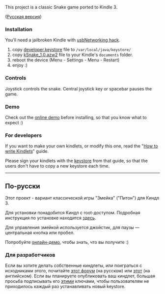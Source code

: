 This project is a classic Snake game ported to Kindle 3.

([Русская версия](http://code.google.com/p/snake-game-kindlet/#%D0%9F%D0%BE-%D1%80%D1%83%D1%81%D1%81%D0%BA%D0%B8))

### Installation ###
You'll need a jailbroken Kindle with [usbNetworking hack](http://wiki.mobileread.com/wiki/Kindle_Hack_Information#USBNetworking).
  1. copy [developer.keystore](http://snake-game-kindlet.googlecode.com/files/developer.keystore) file to `/var/local/java/keystore/`
  1. copy [kSnake\_1.0.azw2](http://snake-game-kindlet.googlecode.com/files/kSnake_1.0.azw2) file to your Kindle's `documents` folder.
  1. reboot the device (Menu - Settings - Menu - Restart)
  1. enjoy :)


### Controls ###
Joystick controls the snake. Central joystick key or spacebar pauses the game.

### Demo ###
Check out the [online demo](http://kindle-bookmark-editor.appspot.com/static/etc/snake-kindlet-demo.html) before installing, so that you know what to expect :)

### For developers ###
If you want to make your own kindlets, or modify this one, read the "[How to write Kindlets](http://www.mobileread.com/forums/showthread.php?t=102386)" guide.

Please sign your kindlets with the [keystore](http://www.mobileread.com/forums/showthread.php?t=102386#2) from that guide, so that the users don't have to copy a new keystore each time.


---


## По-русски ##
Этот проект - вариант классической игры "Змейка" ("Питон") для Киндл 3.

Для установки понадобится Киндл с root-доступом. Подробная инструкция по установке находится [здесь](http://code.google.com/p/snake-game-kindlet/wiki/InstallationGuideRU).

Для управления змейкой используется джойстик, для паузы — центральная кнопка или пробел.

Попробуйте [онлайн-демо](http://kindle-bookmark-editor.appspot.com/static/etc/snake-kindlet-demo.html), чтобы знать, что вы получите :)

### Для разработчиков ###
Если вы хотите делать собственные киндлеты, или поиграться с исходниками этого, почитайте [этот форум](http://www.the-ebook.org/forum/viewtopic.php?t=16633&start=all) (на русском) или [этот](http://www.mobileread.com/forums/showthread.php?t=102386) (на английском).
Если вы планируете опубликовать ваш киндлет, большая просьба подписывать его [этими](http://www.mobileread.com/forums/showthread.php?t=102386#2) ключами, чтобы пользователям не приходилось каждый раз устанавливать новый keystore.